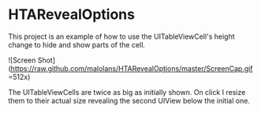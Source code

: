HTARevealOptions
================

This project is an example of how to use the UITableViewCell's height change to hide and show parts of the cell.

![Screen Shot](https://raw.github.com/malolans/HTARevealOptions/master/ScreenCap.gif =512x)

The UITableViewCells are twice as big as initially shown. On click I resize them to their actual size revealing the second UIView below the initial one.